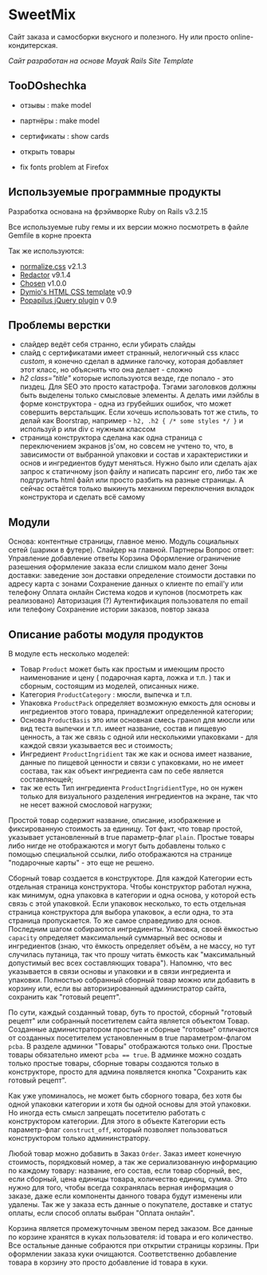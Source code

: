 SweetMix
========

Сайт заказа и самосборки вкусного и полезного. Ну или просто online-кондитерская.

*Сайт разработан на основе Mayak Rails Site Template*

TooDOshechka
----

- отзывы : make model
- партнёры : make model
- сертификаты : show cards
- открыть товары

- fix fonts problem at Firefox


Используемые программные продукты
---------------------------------

Разработка основана на фрэймворке Ruby on Rails v3.2.15

Все используемые ruby гемы и их версии можно посмотреть в файле Gemfile в корне проекта

Так же используются:

  - [normalize.css](http://necolas.github.io/normalize.css/) v2.1.3
  - [Redactor](http://imperavi.com/redactor/) v9.1.4
  - [Chosen](http://harvesthq.github.io/chosen/) v1.0.0
  - [Dymio's HTML CSS template](https://github.com/dymio/html-css-template) v0.9
  - [Popapilus jQuery plugin](https://github.com/dymio/popapilus) v 0.9


Проблемы верстки
----------------

- слайдер ведёт себя странно, если убирать слайды
- слайд с сертификатами имеет странный, нелогичный css класс *custom*, я конечно сделал в админке галочку, которая добавляет этот класс, но объяснять что она делает - сложно
- *h2 class="title"* которые используются везде, где попало - это пиздец. Для SEO это просто катастрофа. Тэгами заголовков должны быть выделены только смысловые элементы. А делать ими лэйблы в форме конструктора - одна из грубейших ошибок, что может совершить верстальщик. Если хочешь использовать тот же стиль, то делай как Boorstrap, например - `h2, .h2 { /* some styles */ }` и используй p или div с нужным классом
- страница конструктора сделана как одна страница с переключением экранов js'ом, но совсем не учтено то, что, в зависимости от выбранной упаковки и состав и характеристики и основ и ингредиентов будут меняться. Нужно было или сделать ajax запрос к статичному json файлу и написать парсинг его, либо так же подгрузить html файл или просто разбить на разные страницы. А сейчас остаётся только выкинуть механихм переключения вкладок конструктора и сделать всё самому


Модули
------

Основа: контентные страницы, главное меню.
Модуль социальных сетей (шарики в футере).
Слайдер на главной.
Партнеры
Вопрос ответ:
  Управление
  добавление
  ответы
Корзина
Оформление
  ограничение разешения оформление заказа если слишком мало денег
Зоны доставки:
  заведение зон доставки
  определение стоимости доставки по адресу
  карта с зонами
Сохранение данных о клиенте по email'у или телефону
Оплата онлайн
Система кодов и купонов (посмотреть как реализовано)
Авторизация (?)
  Аутентификация пользователя по email или телефону
  Сохранение истории заказов, повтор заказа


Описание работы модуля продуктов
--------------------------------

В модуле есть несколько моделей:

- Товар `Product` может быть как простым и имеющим просто наименование и цену ( подарочная карта, ложка и т.п. ) так и сборным, состоящим из моделей, описанных ниже.
- Категория `ProductCategory` : мюсли, выпечка и т.п.
- Упаковка `ProductPack` определяет возможную емкость для основы и ингредиентов этого товара, принадлежит определенной категории;
- Основа `ProductBasis` это или основная смесь гранол для мюсли или вид теста выпечки и т.п. имеет название, состав и пищевую ценность, а так же связь с одной или несколькими упаковками - для каждой связи указывается вес и стоимость;
- Ингредиент `ProductIngridient` так же как и основа имеет название, данные по пищевой ценности и связи с упаковками, но не имеет состава, так как объект ингредиента сам по себе является составляющей;
- так же есть Тип ингредиента `ProductIngridientType`, но он нужен только для визуального разделения ингредиентов на экране, так что не несет важной смословой нагрузки;

Простой товар содержит название, описание, изображение и фиксированную стоимость за единицу. Тот факт, что товар простой, указывает установленный в true параметр-флаг `plain`. Простые товары либо нигде не отображаются и могут быть добавлены только с помощью специальной ссылки, либо отображаются на странице "подарочные карты" - это еще не решено.

Сборный товар создается в конструкторе. Для каждой Категории есть отдельная страница конструктора. Чтобы конструктор работал нужна, как минимум, одна упаковка в категории и одна основа, у которой есть связь с этой упаковкой. Если упаковок несколько, то есть отдельная страница конструктора для выбора упаковок, а если одна, то эта страница пропускается. То же самое справедливо для основ. Последним шагом собираются ингредиенты. Упаковка, своей ёмкостью `capacity` определяет максимальный суммарный вес основы и ингредиентов (знаю, что ёмкость определяет объём, а не массу, но тут случилась путаница, так что прошу читать ёмкость как "максимальный допустимый вес всех составляющих товара"). Напомню, что вес указывается в связи основы и упаковки и в связи ингредиента и упаковки.
Полностью собранный сборный товар можно или добавить в корзину или, если вы авторизированный администратор сайта, сохранить как "готовый рецепт".

По сути, каждый созданный товар, буть то простой, сборный "готовый рецепт" или собранный посетителем сайта является объектом Товар. Созданные администратором простые и сборные "готовые" отличаются от созданных посетителем установленным в true параметром-флагом `pcba`. В разделе админки "Товары" отображаются только они. Простые товары обязательно имеют `pcba == true`. В админке можно создать только простые товары, сборные товары создаются только в конструкторе, просто для админа появляется кнопка "Сохранить как готовый рецепт".

Как уже упоминалось, не может быть сборного товара, без хотя бы одной упаковки категории и хотя бы одной основы для этой упаковки. Но иногда есть смысл запрещать посетителю работать с конструктором категории. Для этого в объекте Категории есть параметр-флаг `construct_off`, который позволяет пользоваться конструктором только админинстратору.

Любой товар можно добавить в Заказ `Order`. Заказ имеет конечную стоимость, порядковый номер, а так же сериализованную информацию по каждому товару: название, его состав, если товар сборный, вес, если сборный, цена единицы товара, количество единиц, сумма. Это нужно для того, чтобы всегда сохранялась верная информация о заказе, даже если компоненты данного товара будут изменены или удалены. Так же у заказа есть данные о покупателе, доставке и статус оплаты, если способ оплаты выбран "Оплата онлайн".

Корзина является промежуточным звеном перед заказом. Все данные по корзине хранятся в куках пользователя: id товара и его количество. Все остальные данные собраются при открытии страницы корзины. При оформлении заказа куки очищаются. Соответственно добавление товара в корзину это просто добавление id товара в куки.
